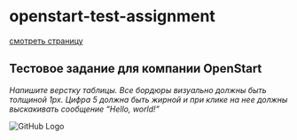 # openstart-test-assignment

[смотреть страницу](https://dmkrupin.github.io/openstart-test-assignment/)
## Тестовое задание для компании OpenStart

_Напишите верстку таблицы. Все бордюры визуально должны быть толщиной 1px. Цифра 5 должна быть жирной и при клике на нее должны выскакивать сообщение “Hello, world!”_

![GitHub Logo](https://lh4.googleusercontent.com/yW5aSUJwkOv5e2VfZbEZ7TkEOfq83pqa1RCiFRWZH60mmpQtkqujR0CMHZ3BZvKKLWk9KrMRPRnT-K5Bz24t1qfK4R4kLScMpjKFx9QFm5d_9Ehmtscjnkq5Bp1mf5yf=w1226)





